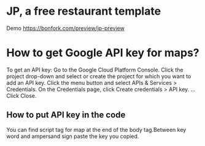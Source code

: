 # JP, a free restaurant template
Demo https://bonfork.com/preview/jp-preview

# How to get Google API key for maps?

To get an API key:
Go to the Google Cloud Platform Console.
Click the project drop-down and select or create the project for which you want to add an API key.
Click the menu button and select APIs & Services > Credentials.
On the Credentials page, click Create credentials > API key. ...
Click Close.

## How to put API key in the code

You can find script tag for map at the end of the body tag.Between key word and ampersand sign paste the key you copied.
